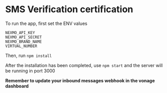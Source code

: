 # SMS Verification certification

To run the app, first set the ENV values

```
NEXMO_API_KEY
NEXMO_API_SECRET
NEXMO_BRAND_NAME
VIRTUAL_NUMBER
```

Then, run `npm install`

After the installation has been completed, use `npm start` and the server will be running in port 3000

**Remember to update your inbound messages webhook in the vonage dashboard**